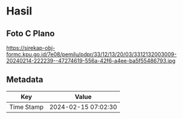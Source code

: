 # Hasil

## Foto C Plano

https://sirekap-obj-formc.kpu.go.id/7e08/pemilu/pdpr/33/12/13/20/03/3312132003009-20240214-222239--47274619-556a-42f6-a4ee-ba5f55486793.jpg


## Metadata

| Key        | Value               |
| ---------- | ------------------- |
| Time Stamp | 2024-02-15 07:02:30 |



